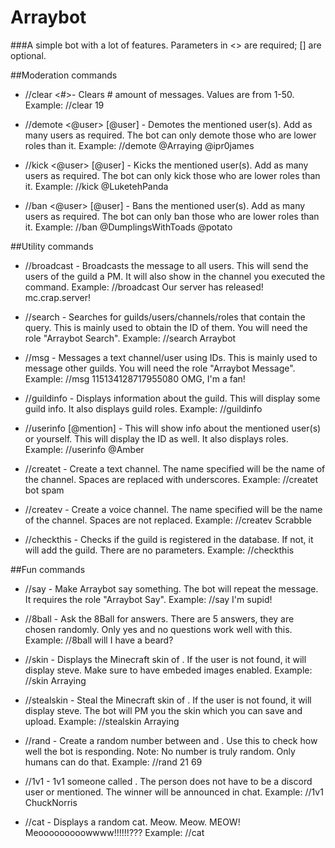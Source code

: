 # Arraybot


###A simple bot with a lot of features.
Parameters in <> are required; [] are optional.


##Moderation commands



* //clear <#>- Clears # amount of messages. Values are from 1-50.
Example: //clear 19

* //demote <@user> [@user] - Demotes the mentioned user(s).
Add as many users as required.
The bot can only demote those who are lower roles than it.
Example: //demote @Arraying @ipr0james

* //kick <@user> [@user] - Kicks the mentioned user(s).
Add as many users as required.
The bot can only kick those who are lower roles than it.
Example: //kick @LuketehPanda

* //ban <@user> [@user] - Bans the mentioned user(s).
Add as many users as required.
The bot can only ban those who are lower roles than it.
Example: //ban @DumplingsWithToads @potato



##Utility commands



* //broadcast <message> - Broadcasts the message to all users.
This will send the users of the guild a PM.
It will also show in the channel you executed the command.
Example: //broadcast Our server has released! mc.crap.server!

* //search <query> - Searches for guilds/users/channels/roles that contain the query.
This is mainly used to obtain the ID of them.
You will need the role "Arraybot Search".
Example: //search Arraybot

* //msg <id> - Messages a text channel/user using IDs.
This is mainly used to message other guilds.
You will need the role "Arraybot Message".
Example: //msg 115134128717955080 OMG, I'm a fan!

* //guildinfo - Displays information about the guild.
This will display some guild info.
It also displays guild roles.
Example: //guildinfo

* //userinfo [@mention] - This will show info about the mentioned user(s) or yourself.
This will display the ID as well.
It also displays roles.
Example: //userinfo @Amber

* //createt <name> - Create a text channel.
The name specified will be the name of the channel.
Spaces are replaced with underscores.
Example: //createt bot spam

* //createv <name> - Create a voice channel.
The name specified will be the name of the channel.
Spaces are not replaced.
Example: //createv Scrabble

* //checkthis - Checks if the guild is registered in the database.
If not, it will add the guild.
There are no parameters.
Example: //checkthis



##Fun commands



* //say <message> - Make Arraybot say something.
The bot will repeat the message.
It requires the role "Arraybot Say".
Example: //say I'm supid!

* //8ball <question> - Ask the 8Ball for answers.
There are 5 answers, they are chosen randomly.
Only yes and no questions work well with this.
Example: //8ball will I have a beard?

* //skin <name> - Displays the Minecraft skin of <name>.
If the user is not found, it will display steve.
Make sure to have embeded images enabled.
Example: //skin Arraying

* //stealskin <name> - Steal the Minecraft skin of <name>.
If the user is not found, it will display steve.
The bot will PM you the skin which you can save and upload.
Example: //stealskin Arraying

* //rand <a> <z> - Create a random number between <a> and <z>.
Use this to check how well the bot is responding.
Note: No number is truly random. Only humans can do that.
Example: //rand 21 69

* //1v1 <name> - 1v1 someone called <name>.
The person does not have to be a discord user or mentioned.
The winner will be announced in chat.
Example: //1v1 ChuckNorris

* //cat - Displays a random cat.
Meow. Meow. MEOW!
Meooooooooowwww!!!!!!???
Example: //cat





